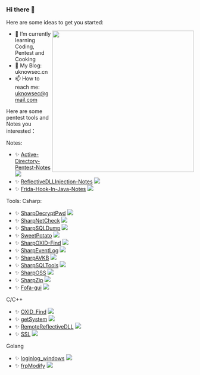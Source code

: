 ### Hi there 👋

<!--
**uknowsec/uknowsec** is a ✨ _special_ ✨ repository because its `README.md` (this file) appears on your GitHub profile.
-->
Here are some ideas to get you started:

<img align='right' src="https://github-readme-stats.vercel.app/api?username=uknowsec&show_icons=true&theme=radical" width="380">

- 🌱 I’m currently learning Coding, Pentest and Cooking
- 👀 My Blog: uknowsec.cn
- 📫 How to reach me: uknowsec@gmail.com

Here are some pentest tools and Notes you interested：

Notes:
- ✨ [Active-Directory-Pentest-Notes](https://github.com/uknowsec/Active-Directory-Pentest-Notes)   ![](https://img.shields.io/github/stars/uknowsec/Active-Directory-Pentest-Notes)
- ✨ [ReflectiveDLLInjection-Notes](https://github.com/uknowsec/ReflectiveDLLInjection-Notes)   ![](https://img.shields.io/github/stars/uknowsec/ReflectiveDLLInjection-Notes)
- ✨ [Frida-Hook-In-Java-Notes](https://github.com/uknowsec/Frida-Hook-In-Java-Notes)   ![](https://img.shields.io/github/stars/uknowsec/Frida-Hook-In-Java-Notes)
      
Tools:
 Csharp:
- ✨ [SharpDecryptPwd](https://github.com/uknowsec/SharpDecryptPwd)   ![](https://img.shields.io/github/stars/uknowsec/SharpDecryptPwd)
- ✨ [SharpNetCheck](https://github.com/uknowsec/SharpNetCheck)   ![](https://img.shields.io/github/stars/uknowsec/SharpNetCheck)
- ✨ [SharpSQLDump](https://github.com/uknowsec/SharpSQLDump)   ![](https://img.shields.io/github/stars/uknowsec/SharpSQLDump)
- ✨ [SweetPotato](https://github.com/uknowsec/SweetPotato)   ![](https://img.shields.io/github/stars/uknowsec/SweetPotato)
- ✨ [SharpOXID-Find](https://github.com/uknowsec/SharpOXID-Find)   ![](https://img.shields.io/github/stars/uknowsec/SharpOXID-Find)
- ✨ [SharpEventLog](https://github.com/uknowsec/SharpEventLog)   ![](https://img.shields.io/github/stars/uknowsec/SharpEventLog)
- ✨ [SharpAVKB](https://github.com/uknowsec/SharpAVKB)   ![](https://img.shields.io/github/stars/uknowsec/SharpAVKB)
- ✨ [SharpSQLTools](https://github.com/uknowsec/SharpSQLTools)   ![](https://img.shields.io/github/stars/uknowsec/SharpSQLTools)
- ✨ [SharpOSS](https://github.com/uknowsec/SharpOSS)   ![](https://img.shields.io/github/stars/uknowsec/SharpOSS)
- ✨ [SharpZip](https://github.com/uknowsec/SharpZip)   ![](https://img.shields.io/github/stars/uknowsec/SharpZip)
- ✨ [Fofa-gui](https://github.com/uknowsec/Fofa-gui)   ![](https://img.shields.io/github/stars/uknowsec/Fofa-gui)


 C/C++
 - ✨ [OXID_Find](https://github.com/uknowsec/OXID_Find)   ![](https://img.shields.io/github/stars/uknowsec/OXID_Find)
 - ✨ [getSystem](https://github.com/uknowsec/getSystem)   ![](https://img.shields.io/github/stars/uknowsec/getSystem)
 - ✨ [RemoteReflectiveDLL](https://github.com/uknowsec/RemoteReflectiveDLL)   ![](https://img.shields.io/github/stars/uknowsec/RemoteReflectiveDLL)
 - ✨ [SSL](https://github.com/uknowsec/SSL)   ![](https://img.shields.io/github/stars/uknowsec/SSL)

 Golang
 - ✨ [loginlog_windows](https://github.com/uknowsec/loginlog_windows)   ![](https://img.shields.io/github/stars/uknowsec/loginlog_windows)
 - ✨ [frpModify](https://github.com/uknowsec/frpModify)   ![](https://img.shields.io/github/stars/uknowsec/frpModify)

